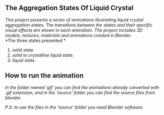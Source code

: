 ## The Aggregation States Of Liquid Crystal
*This project presents a series of animations illustrating liquid crystal aggregation states. The transitions between the states and their specific visual effects are shown in each animation. The project includes 3D models, textures, materials and animations created in Blender.*<br>
*The three states presented *<br>
1. *solid state.*<br>
2. *solid to crystalline liquid state.*<br>
3. *liquid state.*<br>

## How to run the animation
*In the folder named 'gif' you can find the animations already converted with .gif extension, and in the 'source' folder you can find the source files from blender.*

*P.S: to use the files in the 'source' folder you need Blender software.*
